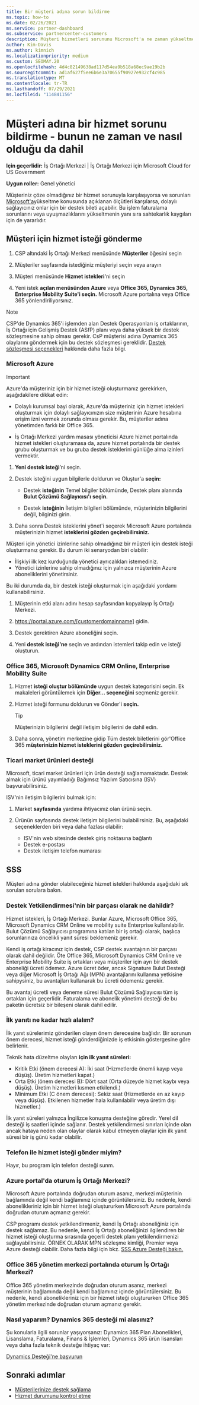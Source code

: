 ```yaml
---
title: Bir müşteri adına sorun bildirme
ms.topic: how-to
ms.date: 02/26/2021
ms.service: partner-dashboard
ms.subservice: partnercenter-customers
description: Müşteri hizmetleri sorununu Microsoft'a ne zaman yükseltmeniz ve farklı hizmet türleri için destek bileti Microsoft hizmetleri.
author: Kim-Davis
ms.author: kimnich
ms.localizationpriority: medium
ms.custom: SEOMAY.20
ms.openlocfilehash: 4d4c82149638ad117d54ea9b518a68ec9ae19b2b
ms.sourcegitcommit: ad1af627f5ee6b6e3a70655f90927e932cf4c985
ms.translationtype: MT
ms.contentlocale: tr-TR
ms.lasthandoff: 07/29/2021
ms.locfileid: "114841156"
---
```

# <a name="report-a-service-problem-on-behalf-of-a-customer---including-when-and-how-to-do-so"></a>Müşteri adına bir hizmet sorunu bildirme - bunun ne zaman ve nasıl olduğu da dahil

**Için geçerlidir:** İş Ortağı Merkezi | İş Ortağı Merkezi için Microsoft Cloud for US Government

**Uygun roller:** Genel yönetici

Müşteriniz çöze olmadığınız bir hizmet sorunuyla karşılaşıyorsa ve sorunları [Microsoft'a](escalate-problems-to-microsoft.md)yükseltme konusunda açıklanan ölçütleri karşılarsa, dolaylı sağlayıcınız onlar için bir destek bileti açabilir. Bu işlem faturalama sorunlarını veya uyuşmazlıklarını yükseltmenin yanı sıra sahtekarlık kaygıları için de yararlıdır.

## <a name="submit-a-service-request-for-a-customer"></a>Müşteri için hizmet isteği gönderme

1. CSP altındaki İş Ortağı Merkezi menüsünde **Müşteriler** öğesini seçin

2. Müşteriler sayfasında istediğiniz müşteriyi seçin veya arayın
    
3. Müşteri menüsünde **Hizmet istekleri**'ni seçin

4. Yeni istek **açılan menüsünden** **Azure** veya **Office 365, Dynamics 365, Enterprise Mobility Suite'i seçin.** Microsoft Azure portalına veya Office 365 yönlendiriliyorsınız.

>[!NOTE]
>CSP'de Dynamics 365'i işlemden alan Destek Operasyonları iş ortaklarının, İş Ortağı için Gelişmiş Destek (ASfP) planı veya daha yüksek bir destek sözleşmesine sahip olması gerekir. CsP müşterisi adına Dynamics 365 olaylarını göndermek için bu destek sözleşmesi gereklidir. [Destek sözleşmesi seçenekleri](https://partner.microsoft.com/support/partnersupport) hakkında daha fazla bilgi.

### <a name="microsoft-azure"></a>Microsoft Azure

> [!IMPORTANT]
> Azure'da müşteriniz için bir hizmet isteği oluşturmanız gerekirken, aşağıdakilere dikkat edin:
>
>- Dolaylı kurumsal bayi olarak, Azure'da müşteriniz için hizmet istekleri oluşturmak için dolaylı sağlayıcınızın size müşterinin Azure hesabına erişim izni vermek zorunda olması gerekir. Bu, müşteriler adına yönetimden farklı bir Office 365.
>
>- İş Ortağı Merkezi yardım masası yöneticisi Azure hizmet portalında hizmet istekleri oluşturamasa da, azure hizmet portalında bir destek grubu oluşturmak ve bu gruba destek isteklerini günlüğe alma izinleri vermektir.

1. **Yeni destek isteği**’ni seçin.

2. Destek isteğini uygun bilgilerle doldurun ve Oluştur'a **seçin:**

   - Destek **isteğinin** Temel bilgiler bölümünde, Destek planı alanında **Bulut Çözümü Sağlayıcısı'ı** **seçin.**

   - Destek **isteğinin** İletişim bilgileri bölümünde, müşterinizin bilgilerini değil, bilginizi girin.

3. Daha sonra Destek isteklerini yönet'i seçerek Microsoft Azure portalında müşterinizin hizmet **isteklerini gözden geçirebilirsiniz.**

Müşteri için yönetici izinlerine sahip olmadığınız bir müşteri için destek isteği oluşturmanız gerekir. Bu durum iki senaryodan biri olabilir:

- İlişkiyi ilk kez kurduğunda yönetici ayrıcalıkları istemediniz.
- Yönetici izinlerine sahip olmadığınız için yalnızca müşterinin Azure aboneliklerini yönetirsiniz.
 
Bu iki durumda da, bir destek isteği oluşturmak için aşağıdaki yordamı kullanabilirsiniz. 

1. Müşterinin etki alanı adını hesap sayfasından kopyalayıp İş Ortağı Merkezi.

2. https://portal.azure.com/[customerdomainname] gidin. 

3. Destek gerektiren Azure aboneliğini seçin.

4. Yeni **destek isteği'ne** seçin ve ardından istemleri takip edin ve isteği oluşturun. 

 
### <a name="office-365-microsoft-dynamics-crm-online-enterprise-mobility-suite"></a>Office 365, Microsoft Dynamics CRM Online, Enterprise Mobility Suite

1. Hizmet **isteği oluştur bölümünde** uygun destek kategorisini seçin. Ek makaleleri görüntülemek için **Diğer... seçeneğini** seçmeniz gerekir.

2. Hizmet isteği formunu doldurun ve Gönder'i **seçin.**

   > [!TIP]
   > Müşterinizin bilgilerini değil iletişim bilgilerini de dahil edin.

3. Daha sonra, yönetim merkezine gidip Tüm destek biletlerini gör'Office 365 **müşterinizin hizmet isteklerini gözden geçirebilirsiniz.**

### <a name="support-for-commercial-marketplace-products"></a>Ticari market ürünleri desteği

Microsoft, ticari market ürünleri için ürün desteği sağlamamaktadır. Destek almak için ürünü yayımladığı Bağımsız Yazılım Satıcısına (ISV) başvurabilirsiniz.

ISV'nin iletişim bilgilerini bulmak için:

1.  Market **sayfasında** yardıma ihtiyacınız olan ürünü seçin.

2.  Ürünün sayfasında destek iletişim bilgilerini bulabilirsiniz. Bu, aşağıdaki seçeneklerden biri veya daha fazlası olabilir:

    - ISV'nin web sitesinde destek giriş noktasına bağlantı
    - Destek e-postası
    - Destek iletişim telefon numarası

## <a name="faq"></a>SSS

Müşteri adına gönder olabileceğiniz hizmet istekleri hakkında aşağıdaki sık sorulan sorulara bakın. 

### <a name="what-is-included-as-part-of-the-support-entitlement"></a>Destek Yetkilendirmesi'nin bir parçası olarak ne dahildir?

Hizmet istekleri, İş Ortağı Merkezi. Bunlar Azure, Microsoft Office 365, Microsoft Dynamics CRM Online ve mobility suite Enterprise kullanılabilir. Bulut Çözümü Sağlayıcısı programına katılan bir iş ortağı olarak, başlıca sorunlarınıza öncelikli yanıt süresi beklemeniz gerekir.

Kendi iş ortağı kiracınız için destek, CSP destek avantajının bir parçası olarak dahil değildir. Öte Office 365, Microsoft Dynamics CRM Online ve Enterprise Mobility Suite iş ortakları veya müşteriler için ayrı bir destek aboneliği ücreti ödemez. Azure ücret öder, ancak Signature Bulut Desteği veya diğer Microsoft İş Ortağı Ağı (MPN) avantajlarını kullanma yetkisine sahipysiniz, bu avantajları kullanarak bu ücreti ödemeniz gerekir.

Bu avantaj ücretli veya deneme süresi Bulut Çözümü Sağlayıcısı tüm iş ortakları için geçerlidir. Faturalama ve abonelik yönetimi desteği de bu paketin ücretsiz bir bileşeni olarak dahil edilir.

### <a name="how-quickly-will-i-get-an-initial-response"></a>İlk yanıtı ne kadar hızlı alalım?

İlk yanıt sürelerimiz gönderilen olayın önem derecesine bağlıdır. Bir sorunun önem derecesi, hizmet isteği gönderdiğinizde iş etkisinin göstergesine göre belirlenir.

Teknik hata düzeltme olayları **için ilk yanıt süreleri:**

- Kritik Etki (önem derecesi A): İki saat (Hizmetlerde önemli kayıp veya düşüş). Üretim hizmetleri kapat.)
- Orta Etki (önem derecesi B): Dört saat (Orta düzeyde hizmet kaybı veya düşüş). Üretim hizmetleri kısmen etkilendi.)
- Minimum Etki (C önem derecesi): Sekiz saat (Hizmetlerde en az kayıp veya düşüş). Etkilenen hizmetler hala kullanılabilir veya üretim dışı hizmetler.)

İlk yanıt süreleri yalnızca İngilizce konuşma desteğine göredir. Yerel dil desteği iş saatleri içinde sağlanır.
Destek yetkilendirmesi sınırları içinde olan ancak hataya neden olan olaylar olarak kabul etmeyen olaylar için ilk yanıt süresi bir iş günü kadar olabilir.

### <a name="can-i-submit-a-service-request-by-phone"></a>Telefon ile hizmet isteği gönder miyim?

Hayır, bu program için telefon desteği sunm.

### <a name="what-happens-if-i-sign-into-the-azure-portal-and-bypass-partner-center"></a>Azure portal'da oturum İş Ortağı Merkezi?

Microsoft Azure portalında doğrudan oturum asanız, merkezi müşterinin bağlamında değil kendi bağlamınız içinde görüntülersiniz. Bu nedenle, kendi abonelikleriniz için bir hizmet isteği oluştururken Microsoft Azure portalında doğrudan oturum açmanız gerekir.

CSP programı destek yetkilendirmeniz, kendi İş Ortağı aboneliğiniz için destek sağlamaz. Bu nedenle, kendi İş Ortağı aboneliğinizi ilgilendiren bir hizmet isteği oluşturma sırasında geçerli destek planı yetkilendirmenizi sağlayabilirsiniz. ÖRNEK OLARAK MPN sözleşme kimliği, Premier veya Azure desteği olabilir. Daha fazla bilgi için bkz. [SSS Azure Desteği bakın.](https://go.microsoft.com/fwlink/?LinkId=717532)

### <a name="what-happens-if-i-sign-into-the-office-365-admin-center-portal-and-bypass-partner-center"></a>Office 365 yönetim merkezi portalında oturum İş Ortağı Merkezi?

Office 365 yönetim merkezinde doğrudan oturum asanız, merkezi müşterinin bağlamında değil kendi bağlamınız içinde görüntülersiniz. Bu nedenle, kendi abonelikleriniz için bir hizmet isteği oluştururken Office 365 yönetim merkezinde doğrudan oturum açmanız gerekir.

### <a name="how-do-i-get-additional-dynamics-365-support"></a>Nasıl yaparım? Dynamics 365 desteği mi alasınız?

Şu konularla ilgili sorunlar yaşıyorsanız: Dynamics 365 Plan Abonelikleri, Lisanslama, Faturalama, Finans & İşlemleri, Dynamics 365 ürün lisansları veya daha fazla teknik desteğe ihtiyaç var:
 
[Dynamics Desteği'ne başvurun](/dynamics365/customer-engagement/admin/contact-technical-support)

## <a name="next-steps"></a>Sonraki adımlar

- [Müşterilerinize destek sağlama](customer-support.md)
- [Hizmet durumunu kontrol etme](check-service-health.md)
